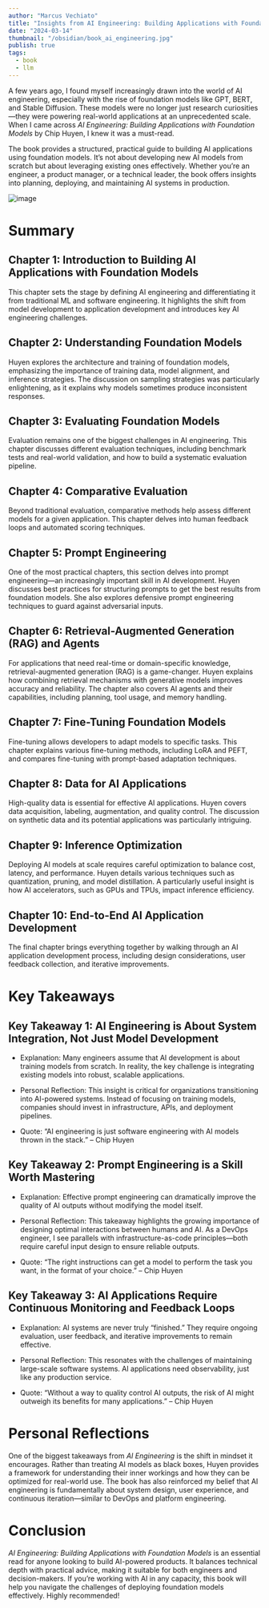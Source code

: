 ```yaml
---
author: "Marcus Vechiato"
title: "Insights from AI Engineering: Building Applications with Foundation Models"
date: "2024-03-14"
thumbnail: "/obsidian/book_ai_engineering.jpg"
publish: true
tags:
  - book
  - llm
--- 
```


A few years ago, I found myself increasingly drawn into the world of AI engineering, especially with the rise of foundation models like GPT, BERT, and Stable Diffusion. These models were no longer just research curiosities—they were powering real-world applications at an unprecedented scale. When I came across _AI Engineering: Building Applications with Foundation Models_ by Chip Huyen, I knew it was a must-read.

The book provides a structured, practical guide to building AI applications using foundation models. It’s not about developing new AI models from scratch but about leveraging existing ones effectively. Whether you’re an engineer, a product manager, or a technical leader, the book offers insights into planning, deploying, and maintaining AI systems in production.

![image](/obsidian/book_ai_engineering.jpg)

# **Summary**

## **Chapter 1: Introduction to Building AI Applications with Foundation Models**

This chapter sets the stage by defining AI engineering and differentiating it from traditional ML and software engineering. It highlights the shift from model development to application development and introduces key AI engineering challenges.

## **Chapter 2: Understanding Foundation Models**

Huyen explores the architecture and training of foundation models, emphasizing the importance of training data, model alignment, and inference strategies. The discussion on sampling strategies was particularly enlightening, as it explains why models sometimes produce inconsistent responses.

## **Chapter 3: Evaluating Foundation Models**

Evaluation remains one of the biggest challenges in AI engineering. This chapter discusses different evaluation techniques, including benchmark tests and real-world validation, and how to build a systematic evaluation pipeline.

## **Chapter 4: Comparative Evaluation**

Beyond traditional evaluation, comparative methods help assess different models for a given application. This chapter delves into human feedback loops and automated scoring techniques.

## **Chapter 5: Prompt Engineering**

One of the most practical chapters, this section delves into prompt engineering—an increasingly important skill in AI development. Huyen discusses best practices for structuring prompts to get the best results from foundation models. She also explores defensive prompt engineering techniques to guard against adversarial inputs.

## **Chapter 6: Retrieval-Augmented Generation (RAG) and Agents**

For applications that need real-time or domain-specific knowledge, retrieval-augmented generation (RAG) is a game-changer. Huyen explains how combining retrieval mechanisms with generative models improves accuracy and reliability. The chapter also covers AI agents and their capabilities, including planning, tool usage, and memory handling.

## **Chapter 7: Fine-Tuning Foundation Models**

Fine-tuning allows developers to adapt models to specific tasks. This chapter explains various fine-tuning methods, including LoRA and PEFT, and compares fine-tuning with prompt-based adaptation techniques.

## **Chapter 8: Data for AI Applications**

High-quality data is essential for effective AI applications. Huyen covers data acquisition, labeling, augmentation, and quality control. The discussion on synthetic data and its potential applications was particularly intriguing.

## **Chapter 9: Inference Optimization**

Deploying AI models at scale requires careful optimization to balance cost, latency, and performance. Huyen details various techniques such as quantization, pruning, and model distillation. A particularly useful insight is how AI accelerators, such as GPUs and TPUs, impact inference efficiency.

## **Chapter 10: End-to-End AI Application Development**

The final chapter brings everything together by walking through an AI application development process, including design considerations, user feedback collection, and iterative improvements.

# **Key Takeaways**

## **Key Takeaway 1: AI Engineering is About System Integration, Not Just Model Development**

- Explanation: Many engineers assume that AI development is about training models from scratch. In reality, the key challenge is integrating existing models into robust, scalable applications.
    
- Personal Reflection: This insight is critical for organizations transitioning into AI-powered systems. Instead of focusing on training models, companies should invest in infrastructure, APIs, and deployment pipelines.
    
- Quote: “AI engineering is just software engineering with AI models thrown in the stack.” – Chip Huyen
    

## **Key Takeaway 2: Prompt Engineering is a Skill Worth Mastering**

- Explanation: Effective prompt engineering can dramatically improve the quality of AI outputs without modifying the model itself.
    
- Personal Reflection: This takeaway highlights the growing importance of designing optimal interactions between humans and AI. As a DevOps engineer, I see parallels with infrastructure-as-code principles—both require careful input design to ensure reliable outputs.
    
- Quote: “The right instructions can get a model to perform the task you want, in the format of your choice.” – Chip Huyen
    

## **Key Takeaway 3: AI Applications Require Continuous Monitoring and Feedback Loops**

- Explanation: AI systems are never truly “finished.” They require ongoing evaluation, user feedback, and iterative improvements to remain effective.
    
- Personal Reflection: This resonates with the challenges of maintaining large-scale software systems. AI applications need observability, just like any production service.
    
- Quote: “Without a way to quality control AI outputs, the risk of AI might outweigh its benefits for many applications.” – Chip Huyen
    

# **Personal Reflections**

One of the biggest takeaways from _AI Engineering_ is the shift in mindset it encourages. Rather than treating AI models as black boxes, Huyen provides a framework for understanding their inner workings and how they can be optimized for real-world use. The book has also reinforced my belief that AI engineering is fundamentally about system design, user experience, and continuous iteration—similar to DevOps and platform engineering.

# **Conclusion**

_AI Engineering: Building Applications with Foundation Models_ is an essential read for anyone looking to build AI-powered products. It balances technical depth with practical advice, making it suitable for both engineers and decision-makers. If you’re working with AI in any capacity, this book will help you navigate the challenges of deploying foundation models effectively. Highly recommended!